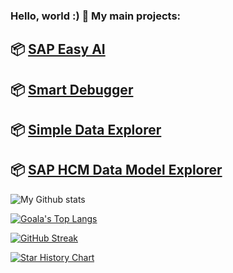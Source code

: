 ### Hello, world :) 👋 My main projects:

## 📦 [SAP Easy AI](https://github.com/ysichov/SAP-easy-AI)
## 📦 [Smart Debugger](https://github.com/ysichov/Smart-Debugger)
## 📦 [Simple Data Explorer](https://github.com/ysichov/Simple-Data-Explorer)
## 📦 [SAP HCM Data Model Explorer](https://github.com/ysichov/HR_DME)


![My Github stats](https://github-readme-stats.vercel.app/api?username=ysichov&show_icons=true)

[![Goala's Top Langs](https://github-readme-stats.vercel.app/api/top-langs/?username=ysichov&langs_count=10&layout=compact&card_width=445)](https://github.com/anuraghazra/github-readme-stats)

[![GitHub Streak](http://github-readme-streak-stats.herokuapp.com?user=ysichov&theme=dark&background=000000)](https://git.io/streak-stats)

[![Star History Chart](https://api.star-history.com/svg?repos=ysichov/Simple-Data-Explorer,ysichov/Smart-Debugger&type=Date)](https://star-history.com/#ysichov/Simple-Data-Explorer&ysichov/Smart-Debugger&Date)



<!--
**ysichov/ysichov** is a ✨ _special_ ✨ repository because its `README.md` (this file) appears on your GitHub profile.

Here are some ideas to get you started:

- 🔭 I’m currently working on ...
- 🌱 I’m currently learning ...
- 👯 I’m looking to collaborate on ...
- 🤔 I’m looking for help with ...
- 💬 Ask me about ...
- 📫 How to reach me: ...
- 😄 Pronouns: ...
- ⚡ Fun fact: ...
-->
